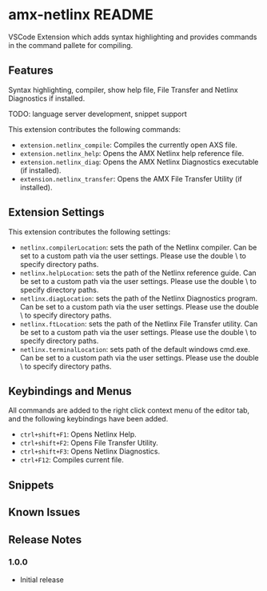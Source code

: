 # amx-netlinx README

VSCode Extension which adds syntax highlighting and provides commands in the command pallete for compiling.

## Features

Syntax highlighting, compiler, show help file, File Transfer and Netlinx Diagnostics if installed.

TODO: language server development, snippet support

This extension contributes the following commands:

* `extension.netlinx_compile`: Compiles the currently open AXS file.
* `extension.netlinx_help`: Opens the AMX Netlinx help reference file.
* `extension.netlinx_diag`: Opens the AMX Netlinx Diagnostics executable (if installed).
* `extension.netlinx_transfer`: Opens the AMX File Transfer Utility (if installed).

## Extension Settings

This extension contributes the following settings:

* `netlinx.compilerLocation`: sets the path of the Netlinx compiler. Can be set to a custom path via the user settings. Please use the double \ to specify directory paths.
* `netlinx.helpLocation`: sets the path of the Netlinx reference guide. Can be set to a custom path via the user settings. Please use the double \ to specify directory paths.
* `netlinx.diagLocation`: sets the path of the Netlinx Diagnostics program. Can be set to a custom path via the user settings. Please use the double \ to specify directory paths.
* `netlinx.ftLocation`: sets the path of the Netlinx File Transfer utility. Can be set to a custom path via the user settings. Please use the double \ to specify directory paths.
* `netlinx.terminalLocation`: sets path of the default windows cmd.exe. Can be set to a custom path via the user settings. Please use the double \ to specify directory paths. 


## Keybindings and Menus

All commands are added to the right click context menu of the editor tab, and the following keybindings have been added.

* `ctrl+shift+F1`: Opens Netlinx Help.
* `ctrl+shift+F2`: Opens File Transfer Utility.
* `ctrl+shift+F3`: Opens Netlinx Diagnostics.
* `ctrl+F12`: Compiles current file.

## Snippets


## Known Issues


## Release Notes

### 1.0.0

- Initial release